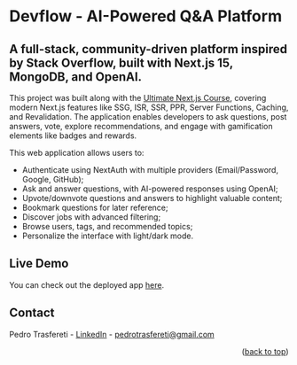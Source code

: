 # Devflow - AI-Powered Q&A Platform

## A full-stack, community-driven platform inspired by Stack Overflow, built with Next.js 15, MongoDB, and OpenAI.

This project was built along with the [Ultimate Next.js Course](https://www.jsmastery.pro/ultimate-next-course), covering modern Next.js features like SSG, ISR, SSR, PPR, Server Functions, Caching, and Revalidation. The application enables developers to ask questions, post answers, vote, explore recommendations, and engage with gamification elements like badges and rewards.

This web application allows users to:

- Authenticate using NextAuth with multiple providers (Email/Password, Google, GitHub);
- Ask and answer questions, with AI-powered responses using OpenAI;
- Upvote/downvote questions and answers to highlight valuable content;
- Bookmark questions for later reference;
- Discover jobs with advanced filtering;
- Browse users, tags, and recommended topics;
- Personalize the interface with light/dark mode.

<!-- DEMO -->

## Live Demo

You can check out the deployed app [here](#).

<!-- CONTACT -->

## Contact

Pedro Trasfereti - [LinkedIn](https://www.linkedin.com/in/pedro-trasfereti/) - pedrotrasfereti@gmail.com

<p align="right">(<a href="#top">back to top</a>)</p>

